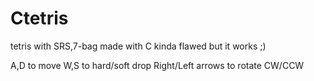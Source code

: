 # Ctetris
tetris with SRS,7-bag made with C
kinda flawed but it works ;)

A,D to move
W,S to hard/soft drop
Right/Left arrows to rotate CW/CCW
